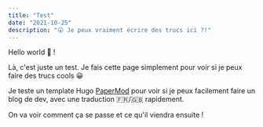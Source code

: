 ```yaml
---
title: "Test"
date: "2021-10-25"
description: "😮 Je peux vraiment écrire des trucs ici ?!"
---
```


Hello world 👋 !

Là, c'est juste un test. Je fais cette page simplement pour voir si je peux faire des trucs cools 😀

Je teste un template Hugo [PaperMod](https://github.com/adityatelange/hugo-PaperMod) pour voir si je peux facilement faire un blog de dev, avec une traduction 🇫🇷/🇬🇧 rapidement.

On va voir comment ça se passe et ce qu'il viendra ensuite !